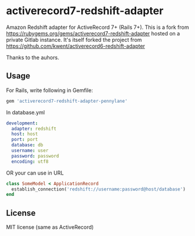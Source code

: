 activerecord7-redshift-adapter
==============================

Amazon Redshift adapter for ActiveRecord 7+ (Rails 7+).
This is a fork from https://rubygems.org/gems/activerecord7-redshift-adapter hosted on a private Gitlab instance.
It's itself forked the project from https://github.com/kwent/activerecord6-redshift-adapter

Thanks to the auhors.

Usage
-------------------

For Rails, write following in Gemfile:

```ruby
gem 'activerecord7-redshift-adapter-pennylane'
```

In database.yml

```YAML
development:
  adapter: redshift
  host: host
  port: port
  database: db
  username: user
  password: password
  encoding: utf8
```

OR your can use in URL
```ruby
class SomeModel < ApplicationRecord
  establish_connection('redshift://username:password@host/database')
end
```

License
---------

MIT license (same as ActiveRecord)
